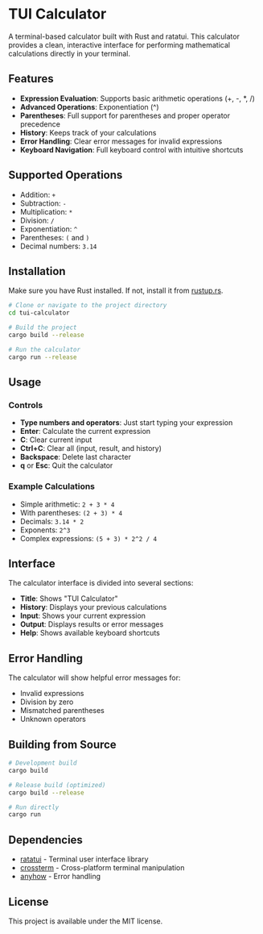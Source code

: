 # TUI Calculator

A terminal-based calculator built with Rust and ratatui. This calculator provides a clean, interactive interface for performing mathematical calculations directly in your terminal.

## Features

- **Expression Evaluation**: Supports basic arithmetic operations (+, -, *, /)
- **Advanced Operations**: Exponentiation (^)
- **Parentheses**: Full support for parentheses and proper operator precedence
- **History**: Keeps track of your calculations
- **Error Handling**: Clear error messages for invalid expressions
- **Keyboard Navigation**: Full keyboard control with intuitive shortcuts

## Supported Operations

- Addition: `+`
- Subtraction: `-`
- Multiplication: `*`
- Division: `/`
- Exponentiation: `^`
- Parentheses: `(` and `)`
- Decimal numbers: `3.14`

## Installation

Make sure you have Rust installed. If not, install it from [rustup.rs](https://rustup.rs/).

```bash
# Clone or navigate to the project directory
cd tui-calculator

# Build the project
cargo build --release

# Run the calculator
cargo run --release
```

## Usage

### Controls

- **Type numbers and operators**: Just start typing your expression
- **Enter**: Calculate the current expression
- **C**: Clear current input
- **Ctrl+C**: Clear all (input, result, and history)
- **Backspace**: Delete last character
- **q** or **Esc**: Quit the calculator

### Example Calculations

- Simple arithmetic: `2 + 3 * 4`
- With parentheses: `(2 + 3) * 4`
- Decimals: `3.14 * 2`
- Exponents: `2^3`
- Complex expressions: `(5 + 3) * 2^2 / 4`

## Interface

The calculator interface is divided into several sections:

- **Title**: Shows "TUI Calculator"
- **History**: Displays your previous calculations
- **Input**: Shows your current expression
- **Output**: Displays results or error messages
- **Help**: Shows available keyboard shortcuts

## Error Handling

The calculator will show helpful error messages for:
- Invalid expressions
- Division by zero
- Mismatched parentheses
- Unknown operators

## Building from Source

```bash
# Development build
cargo build

# Release build (optimized)
cargo build --release

# Run directly
cargo run
```

## Dependencies

- [ratatui](https://github.com/ratatui-org/ratatui) - Terminal user interface library
- [crossterm](https://github.com/crossterm-rs/crossterm) - Cross-platform terminal manipulation
- [anyhow](https://github.com/dtolnay/anyhow) - Error handling

## License

This project is available under the MIT license.
